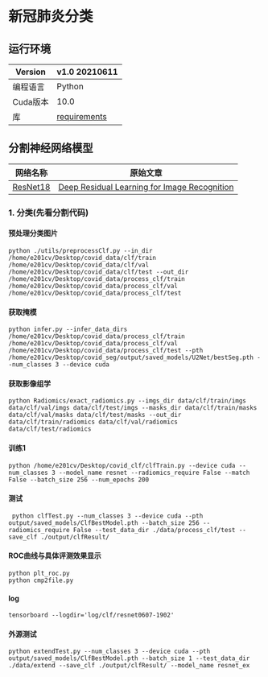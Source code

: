 # 新冠肺炎分类

## 运行环境

| Version  | v1.0    20210611           |
| -------- | ------------------------------- |
| 编程语言 | Python                          |
| Cuda版本 | 10.0                            |
| 库       | [requirements](./requirement.txt) |

## 分割神经网络模型

| 网络名称     | 原始文章                                                     |
| ------------ | ------------------------------------------------------------ |
| [ResNet18](https://github.com/pytorch/vision/blob/master/torchvision/models/resnet.py) | [Deep Residual Learning for Image Recognition](https://arxiv.org/pdf/1512.03385.pdf) |


### 1. 分类(先看分割代码)

#### 预处理分类图片

```
python ./utils/preprocessClf.py --in_dir /home/e201cv/Desktop/covid_data/clf/train /home/e201cv/Desktop/covid_data/clf/val /home/e201cv/Desktop/covid_data/clf/test --out_dir /home/e201cv/Desktop/covid_data/process_clf/train /home/e201cv/Desktop/covid_data/process_clf/val /home/e201cv/Desktop/covid_data/process_clf/test
```

#### 获取掩模

```
python infer.py --infer_data_dirs /home/e201cv/Desktop/covid_data/process_clf/train /home/e201cv/Desktop/covid_data/process_clf/val /home/e201cv/Desktop/covid_data/process_clf/test --pth /home/e201cv/Desktop/covid_seg/output/saved_models/U2Net/bestSeg.pth --num_classes 3 --device cuda
```

#### 获取影像组学
```
python Radiomics/exact_radiomics.py --imgs_dir data/clf/train/imgs data/clf/val/imgs data/clf/test/imgs --masks_dir data/clf/train/masks data/clf/val/masks data/clf/test/masks --out_dir data/clf/train/radiomics data/clf/val/radiomics data/clf/test/radiomics
```

#### 训练1

```
python /home/e201cv/Desktop/covid_clf/clfTrain.py --device cuda --num_classes 3 --model_name resnet --radiomics_require False --match False --batch_size 256 --num_epochs 200
```

#### 测试
```
 python clfTest.py --num_classes 3 --device cuda --pth output/saved_models/ClfBestModel.pth --batch_size 256 --radiomics_require False --test_data_dir ./data/process_clf/test --save_clf ./output/clfResult/
```

#### ROC曲线与具体评测效果显示
```
python plt_roc.py
python cmp2file.py
```

#### log
```
tensorboard --logdir='log/clf/resnet0607-1902'
```

#### 外源测试
```
python extendTest.py --num_classes 3 --device cuda --pth output/saved_models/ClfBestModel.pth --batch_size 1 --test_data_dir ./data/extend --save_clf ./output/clfResult/ --model_name resnet_ex
```